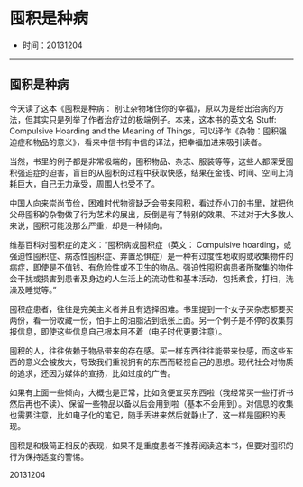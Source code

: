 # 囤积是种病

- 时间：20131204

---

## 囤积是种病

今天读了这本《囤积是种病： 别让杂物堵住你的幸福》，原以为是给出治病的方法，但其实只是列举了作者治疗过的极端例子。本来，这本书的英文名 Stuff: Compulsive Hoarding and the Meaning of Things，可以译作《杂物：囤积强迫症和物品的意义》，看来中信书有中信的译法，把幸福加进来吸引读者。

当然，书里的例子都是非常极端的，囤积物品、杂志、服装等等，这些人都深受囤积强迫症的迫害，盲目的从囤积的过程中获取快感，结果在金钱、时间、空间上消耗巨大，自己无力承受，周围人也受不了。

中国人向来崇尚节俭，困难时代物资缺乏会带来囤积，看过乔小刀的书里，就把他父母囤积的杂物做了行为艺术的展出，反倒是有了特别的效果。不过对于大多数人来说，囤积可能没那么严重，却是一种倾向。

维基百科对囤积症的定义：“囤积病或囤积症（英文： Compulsive hoarding，或强迫性囤积症、病态性囤积症、弃置恐惧症）是一种有过度性地收购或收集物件的病症，即使是不值钱、有危险性或不卫生的物品。强迫性囤积病患者所聚集的物件会干扰或损害到患者及身边的人生活上的流动性和基本活动，包括煮食，打扫，洗澡及睡觉等。”

囤积症患者，往往是完美主义者并且有选择困难。书里提到一个女子买杂志都要买两份，看一份收藏一份，怕手上的油脂沾到纸张上面。另一个例子是不停的收集剪报信息，即使这些信息自己根本用不着（电子时代更要注意）。

囤积的人，往往依赖于物品带来的存在感。买一样东西往往能带来快感，而这些东西的意义会被放大，导致我们重视拥有的东西而轻视自己的思想。现代社会对物质的追求，还因为媒体的宣扬，比如过度的广告。

如果有上面一些倾向，大概也是正常，比如贪便宜买东西啦（我经常买一些打折书然后再也不读）、保留一些物品以备以后会用到啦（基本不会用到）。对信息的收集也需要注意，比如电子化的笔记，随手丢进来然后就静止了，这一样是囤积的表现。

囤积是和极简正相反的表现，如果不是重度患者不推荐阅读这本书，但要对囤积的行为保持适度的警惕。

20131204
 